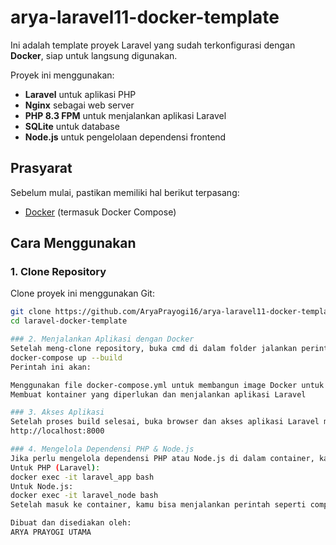 # arya-laravel11-docker-template

Ini adalah template proyek Laravel yang sudah terkonfigurasi dengan **Docker**, siap untuk langsung digunakan.

Proyek ini menggunakan:
- **Laravel** untuk aplikasi PHP
- **Nginx** sebagai web server
- **PHP 8.3 FPM** untuk menjalankan aplikasi Laravel
- **SQLite** untuk database
- **Node.js** untuk pengelolaan dependensi frontend

## Prasyarat

Sebelum mulai, pastikan memiliki hal berikut terpasang:
- [Docker](https://www.docker.com/products/docker-desktop) (termasuk Docker Compose)

## Cara Menggunakan

### 1. Clone Repository

Clone proyek ini menggunakan Git:

```bash
git clone https://github.com/AryaPrayogi16/arya-laravel11-docker-template.git
cd laravel-docker-template

### 2. Menjalankan Aplikasi dengan Docker
Setelah meng-clone repository, buka cmd di dalam folder jalankan perintah berikut untuk membangun dan menjalankan container Docker:
docker-compose up --build
Perintah ini akan:

Menggunakan file docker-compose.yml untuk membangun image Docker untuk PHP, Nginx, dan Node.js
Membuat kontainer yang diperlukan dan menjalankan aplikasi Laravel

### 3. Akses Aplikasi
Setelah proses build selesai, buka browser dan akses aplikasi Laravel melalui URL:
http://localhost:8000

### 4. Mengelola Dependensi PHP & Node.js
Jika perlu mengelola dependensi PHP atau Node.js di dalam container, kamu bisa masuk ke container menggunakan perintah berikut:
Untuk PHP (Laravel):
docker exec -it laravel_app bash
Untuk Node.js:
docker exec -it laravel_node bash
Setelah masuk ke container, kamu bisa menjalankan perintah seperti composer install atau npm install jika diperlukan.

Dibuat dan disediakan oleh:
ARYA PRAYOGI UTAMA

